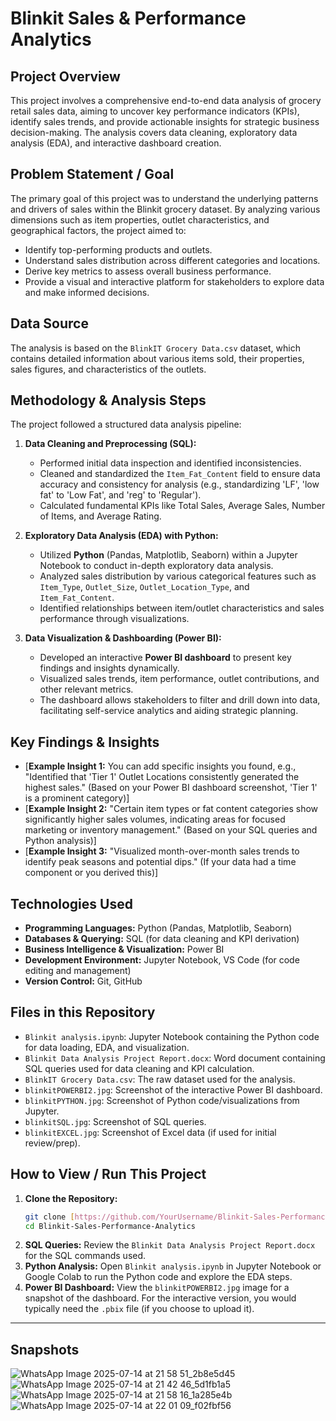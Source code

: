 # Blinkit Sales & Performance Analytics

## Project Overview
This project involves a comprehensive end-to-end data analysis of grocery retail sales data, aiming to uncover key performance indicators (KPIs), identify sales trends, and provide actionable insights for strategic business decision-making. The analysis covers data cleaning, exploratory data analysis (EDA), and interactive dashboard creation.

## Problem Statement / Goal
The primary goal of this project was to understand the underlying patterns and drivers of sales within the Blinkit grocery dataset. By analyzing various dimensions such as item properties, outlet characteristics, and geographical factors, the project aimed to:
* Identify top-performing products and outlets.
* Understand sales distribution across different categories and locations.
* Derive key metrics to assess overall business performance.
* Provide a visual and interactive platform for stakeholders to explore data and make informed decisions.

## Data Source
The analysis is based on the `BlinkIT Grocery Data.csv` dataset, which contains detailed information about various items sold, their properties, sales figures, and characteristics of the outlets.

## Methodology & Analysis Steps

The project followed a structured data analysis pipeline:

1.  **Data Cleaning and Preprocessing (SQL):**
    * Performed initial data inspection and identified inconsistencies.
    * Cleaned and standardized the `Item_Fat_Content` field to ensure data accuracy and consistency for analysis (e.g., standardizing 'LF', 'low fat' to 'Low Fat', and 'reg' to 'Regular').
    * Calculated fundamental KPIs like Total Sales, Average Sales, Number of Items, and Average Rating.

2.  **Exploratory Data Analysis (EDA) with Python:**
    * Utilized **Python** (Pandas, Matplotlib, Seaborn) within a Jupyter Notebook to conduct in-depth exploratory data analysis.
    * Analyzed sales distribution by various categorical features such as `Item_Type`, `Outlet_Size`, `Outlet_Location_Type`, and `Item_Fat_Content`.
    * Identified relationships between item/outlet characteristics and sales performance through visualizations.

3.  **Data Visualization & Dashboarding (Power BI):**
    * Developed an interactive **Power BI dashboard** to present key findings and insights dynamically.
    * Visualized sales trends, item performance, outlet contributions, and other relevant metrics.
    * The dashboard allows stakeholders to filter and drill down into data, facilitating self-service analytics and aiding strategic planning.

## Key Findings & Insights
* [**Example Insight 1:** You can add specific insights you found, e.g., "Identified that 'Tier 1' Outlet Locations consistently generated the highest sales." (Based on your Power BI dashboard screenshot, 'Tier 1' is a prominent category)]
* [**Example Insight 2:** "Certain item types or fat content categories show significantly higher sales volumes, indicating areas for focused marketing or inventory management." (Based on your SQL queries and Python analysis)]
* [**Example Insight 3:** "Visualized month-over-month sales trends to identify peak seasons and potential dips." (If your data had a time component or you derived this)]

## Technologies Used
* **Programming Languages:** Python (Pandas, Matplotlib, Seaborn)
* **Databases & Querying:** SQL (for data cleaning and KPI derivation)
* **Business Intelligence & Visualization:** Power BI
* **Development Environment:** Jupyter Notebook, VS Code (for code editing and management)
* **Version Control:** Git, GitHub

## Files in this Repository
* `Blinkit analysis.ipynb`: Jupyter Notebook containing the Python code for data loading, EDA, and visualization.
* `Blinkit Data Analysis Project Report.docx`: Word document containing SQL queries used for data cleaning and KPI calculation.
* `BlinkIT Grocery Data.csv`: The raw dataset used for the analysis.
* `blinkitPOWERBI2.jpg`: Screenshot of the interactive Power BI dashboard.
* `blinkitPYTHON.jpg`: Screenshot of Python code/visualizations from Jupyter.
* `blinkitSQL.jpg`: Screenshot of SQL queries.
* `blinkitEXCEL.jpg`: Screenshot of Excel data (if used for initial review/prep).

## How to View / Run This Project
1.  **Clone the Repository:**
    ```bash
    git clone [https://github.com/YourUsername/Blinkit-Sales-Performance-Analytics.git](https://github.com/YourUsername/Blinkit-Sales-Performance-Analytics.git)
    cd Blinkit-Sales-Performance-Analytics
    ```
2.  **SQL Queries:** Review the `Blinkit Data Analysis Project Report.docx` for the SQL commands used.
3.  **Python Analysis:** Open `Blinkit analysis.ipynb` in Jupyter Notebook or Google Colab to run the Python code and explore the EDA steps.
4.  **Power BI Dashboard:** View the `blinkitPOWERBI2.jpg` image for a snapshot of the dashboard. For the interactive version, you would typically need the `.pbix` file (if you choose to upload it).

---
## Snapshots
![WhatsApp Image 2025-07-14 at 21 58 51_2b8e5d45](https://github.com/user-attachments/assets/3801580e-6567-48e1-bd22-144538129f53)
![WhatsApp Image 2025-07-14 at 21 42 46_5d1fb1a5](https://github.com/user-attachments/assets/aa9e4298-55ef-45de-a92f-07482a438cf2)
![WhatsApp Image 2025-07-14 at 21 58 16_1a285e4b](https://github.com/user-attachments/assets/2dfb70f8-95fe-48d3-a452-49f477a929e1)
![WhatsApp Image 2025-07-14 at 22 01 09_f02fbf56](https://github.com/user-attachments/assets/762c9ae3-cdde-46d0-a030-441b2c5aa9e8)




